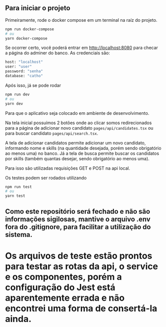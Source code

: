 ## Para iniciar o projeto

Primeiramente, rode o docker compose em um terminal na raíz do projeto.

```bash
npm run docker-compose
# ou
yarn docker-compose
```

Se ocorrer certo, você poderá entrar em [http://localhost:8080](http://localhost:8080) para checar a página do adminer do banco.
As credenciais são:
```bash
host: "localhost"
user: "user"
password: "senha"
database: "catho"
```

Após isso, já se pode rodar
```bash
npm run dev
# ou
yarn dev
```
Para que o aplicativo seja colocado em ambiente de desenvolvimento.

Na tela inicial possuímos 2 botões onde ao clicar somos redirecionados para a página de adicionar novo candidato `pages/api/candidates.tsx` ou para buscar candidato `pages/api/search.tsx`.

A tela de adicionar candidatos permite adicionar um novo candidato, informando nome e skills (na quantidade desejada, porém sendo obrigatório ao menos uma) no banco. Já a tela de busca permite buscar os candidatos por skills (também quantas desejar, sendo obrigatório ao menos uma).

Para isso são utilizadas requisições GET e POST na api local.

Os testes podem ser rodados utilizando
```bash
npm run test
# ou
yarn test
```

## Como este repositório será fechado e não são informações sigilosas, mantive o arquivo .env fora do .gitignore, para facilitar a utilização do sistema.

# Os arquivos de teste estão prontos para testar as rotas da api, o service e os componentes, porém a configuração do Jest está aparentemente errada e não encontrei uma forma de consertá-la ainda.
